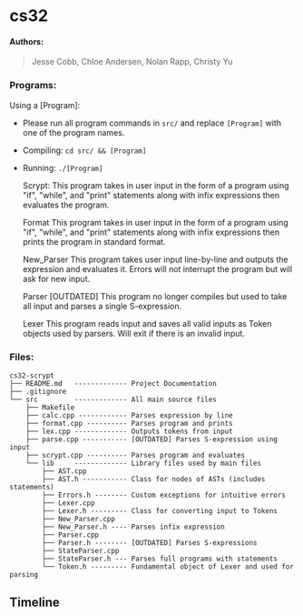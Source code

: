# cs32


#### Authors:
> Jesse Cobb, Chloe Andersen, Nolan Rapp, Christy Yu

### Programs:
Using a [Program]:
- Please run all program commands in `src/` and replace `[Program]` with one of the program names.
- Compiling: `cd src/ && [Program]`
- Running: `./[Program]`

    Scrypt:
        This program takes in user input in the form of a program using "if", "while", and "print" statements along with infix expressions then evaluates the program.

    Format
        This program takes in user input in the form of a program using "if", "while", and "print" statements along with infix expressions then prints the program in standard format.

    New_Parser
        This program takes user input line-by-line and outputs the expression and evaluates it. Errors will not interrupt the program but will ask for new input.

    Parser [OUTDATED]
        This program no longer compiles but used to take all input and parses a single S-expression.

    Lexer
        This program reads input and saves all valid inputs as Token objects used by parsers. Will exit if there is an invalid input.

### Files:
    cs32-scrypt
    ├── README.md   ------------- Project Documentation
    ├── .gitignore
    └── src         ------------- All main source files
        ├── Makefile
        ├── calc.cpp ------------ Parses expression by line
        ├── format.cpp ---------- Parses program and prints
        ├── lex.cpp ------------- Outputs tokens from input
        ├── parse.cpp ----------- [OUTDATED] Parses S-expression using input
        ├── scrypt.cpp ---------- Parses program and evaluates
        └── lib     ------------- Library files used by main files
            ├── AST.cpp
            ├── AST.h ----------- Class for nodes of ASTs (includes statements)
            ├── Errors.h -------- Custom exceptions for intuitive errors
            ├── Lexer.cpp
            ├── Lexer.h --------- Class for converting input to Tokens
            ├── New_Parser.cpp
            ├── New_Parser.h ---- Parses infix expression
            ├── Parser.cpp
            ├── Parser.h -------- [OUTDATED] Parses S-expressions
            ├── StateParser.cpp
            ├── StateParser.h --- Parses full programs with statements
            └── Token.h --------- Fundamental object of Lexer and used for parsing

## Timeline


